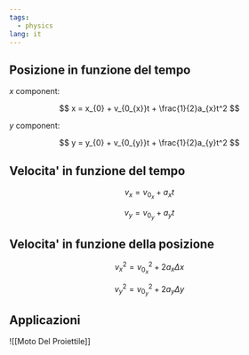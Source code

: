 ```yaml
---
tags:
  - physics
lang: it
---
```


## Posizione in funzione del tempo

$x$ component:

$$
x = x_{0} + v_{0_{x}}t + \frac{1}{2}a_{x}t^2
$$

$y$ component:

$$
y = y_{0} + v_{0_{y}}t + \frac{1}{2}a_{y}t^2
$$

## Velocita' in funzione del tempo

$$
v_{x} = v_{0_{x}} + a_{x}t
$$

$$
v_{y} = v_{0_{y}} + a_{y}t
$$

## Velocita' in funzione della posizione

$$
v_{x}^2 = v_{0_{x}}^2 + 2a_{x}\Delta{x}
$$

$$
v_{y}^2 = v_{0_{y}}^2 + 2a_{y}\Delta{y}
$$

## Applicazioni

![[Moto Del Proiettile]]
